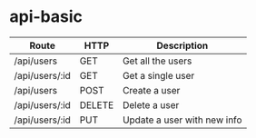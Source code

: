 # api-basic

| Route           | HTTP     | Description                  |
|-----------------|----------|------------------------------|
| /api/users      | GET      | Get all the users            |
| /api/users/:id  | GET      | Get a single user            |
| /api/users      | POST     | Create a user                |
| /api/users/:id  | DELETE   | Delete a user                |
| /api/users/:id  | PUT      | Update a user with new info  |
